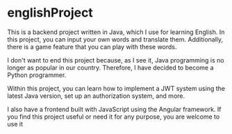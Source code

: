 # englishProject
This is a backend project written in Java, which I use for learning English. In this project, you can input your own words and translate them. Additionally, there is a game feature that you can play with these words.

I don't want to end this project because, as I see it, Java programming is no longer as popular in our country. Therefore, I have decided to become a Python programmer.

Within this project, you can learn how to implement a JWT system using the latest Java version, set up an authorization system, and more.

I also have a frontend built with JavaScript using the Angular framework. If you find this project useful or need it for any purpose, you are welcome to use it
